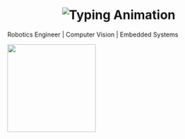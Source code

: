 <!-- Profile README -->

<h1 align="center">
  <img src="https://readme-typing-svg.herokuapp.com?font=Fira+Code&size=28&color=00F5FF&center=true&vCenter=true&width=450&lines=Hello,+I'm+Ruey!" alt="Typing Animation">
</h1>

Robotics Engineer | Computer Vision | Embedded Systems

<a href="https://github.com/anuraghazra/github-readme-stats">
  <img height=200 align="center" src="https://github-readme-stats.vercel.app/api/top-langs/?username=Ruey-Day&size_weight=0.4&count_weight=0.6&hide=Makefile,Tex&layout=compact&theme=tokyonight" />
</a>
